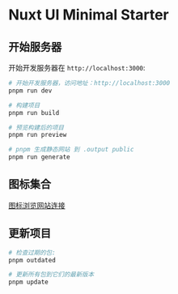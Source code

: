 # Nuxt UI Minimal Starter


## 开始服务器

开始开发服务器在 `http://localhost:3000`:

```bash
# 开始开发服务器，访问地址：http://localhost:3000
pnpm run dev
```
```bash
# 构建项目
pnpm run build
```

```bash
# 预览构建后的项目
pnpm run preview
```
```bash
# pnpm 生成静态网站 到 .output public 
pnpm run generate
```

## 图标集合

[图标浏览网站连接
](https://icones.js.org/collection/heroicons)


## 更新项目
```bash
# 检查过期的包:
pnpm outdated
```
```bash
# 更新所有包到它们的最新版本
pnpm update
```

